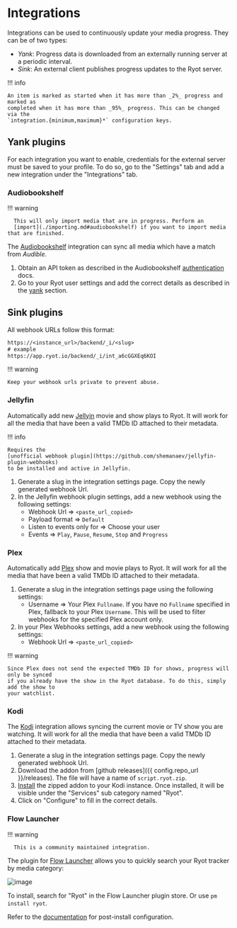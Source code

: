 # Integrations

Integrations can be used to continuously update your media progress. They can
be of two types:

- _Yank_: Progress data is downloaded from an externally running server at a
  periodic interval.
- _Sink_: An external client publishes progress updates to the Ryot server.

!!! info

    An item is marked as started when it has more than _2%_ progress and marked as
    completed when it has more than _95%_ progress. This can be changed via the
    `integration.{minimum,maximum}*` configuration keys.

## Yank plugins

For each integration you want to enable, credentials for the external server
must be saved to your profile. To do so, go to the "Settings" tab and add a
new integration under the "Integrations" tab.

### Audiobookshelf

!!! warning

      This will only import media that are in progress. Perform an
      [import](./importing.md#audiobookshelf) if you want to import media that are finished.

The [Audiobookshelf](https://www.audiobookshelf.org) integration can sync all
media which have a match from _Audible_.

1. Obtain an API token as described in the Audiobookshelf
   [authentication](https://api.audiobookshelf.org/#authentication) docs.
2. Go to your Ryot user settings and add the correct details as described in the
   [yank](#yank-plugins) section.

## Sink plugins

All webhook URLs follow this format:

```txt
https://<instance_url>/backend/_i/<slug>
# example
https://app.ryot.io/backend/_i/int_a6cGGXEq6KOI
```

!!! warning

    Keep your webhook urls private to prevent abuse.

### Jellyfin

Automatically add new [Jellyin](https://jellyfin.org/) movie and show plays to Ryot. It
will work for all the media that have been a valid TMDb ID attached to their metadata.

!!! info

    Requires the
    [unofficial webhook plugin](https://github.com/shemanaev/jellyfin-plugin-webhooks)
    to be installed and active in Jellyfin.

1. Generate a slug in the integration settings page. Copy the newly generated
   webhook Url.
2. In the Jellyfin webhook plugin settings, add a new webhook using the
   following settings:
    - Webhook Url => `<paste_url_copied>`
    - Payload format => `Default`
    - Listen to events only for => Choose your user
    - Events => `Play`, `Pause`, `Resume`, `Stop` and `Progress`

### Plex

Automatically add [Plex](https://www.plex.tv/) show and movie plays to Ryot. It will
work for all the media that have been a valid TMDb ID attached to their metadata.

1. Generate a slug in the integration settings page using the following settings:
    - Username => Your Plex `Fullname`. If you have no `Fullname` specified in Plex,
       fallback to your Plex `Username`. This will be used to filter webhooks for the
       specified Plex account only.
2. In your Plex Webhooks settings, add a new webhook using the following settings:
    - Webhook Url => `<paste_url_copied>`

!!! warning

    Since Plex does not send the expected TMDb ID for shows, progress will only be synced
    if you already have the show in the Ryot database. To do this, simply add the show to
    your watchlist.

### Kodi

The [Kodi](https://kodi.tv/) integration allows syncing the current movie or TV
show you are watching. It will work for all the media that have been a valid
TMDb ID attached to their metadata.

1. Generate a slug in the integration settings page. Copy the newly generated
   webhook Url.
2. Download the addon from [github releases]({{ config.repo_url }}/releases).
   The file will have a name of `script.ryot.zip`.
3. [Install](https://kodi.wiki/view/Add-on_manager#How_to_install_from_a_ZIP_file)
   the zipped addon to your Kodi instance. Once installed, it will be visible under
   the "Services" sub category named "Ryot".
4. Click on "Configure" to fill in the correct details.

### Flow Launcher

!!! warning

      This is a community maintained integration.

The plugin for [Flow Launcher](https://www.flowlauncher.com/) allows you to quickly
search your Ryot tracker by media category:

![image](https://imgur.com/gVt9VBd.gif)

To install, search for "Ryot" in the Flow Launcher plugin store. Or use `pm install ryot`.

Refer to the [documentation](https://github.com/bretthysuik/Flow.Launcher.Plugin.Ryot#configuration)
for post-install configuration.
